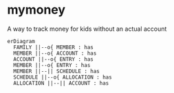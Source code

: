 # mymoney

A way to track money for kids without an actual account

```mermaid
erDiagram
  FAMILY ||--o{ MEMBER : has
  MEMBER ||--o{ ACCOUNT : has
  ACCOUNT ||--o{ ENTRY : has
  MEMBER ||--o{ ENTRY : has
  MEMBER ||--|| SCHEDULE : has
  SCHEDULE ||--o{ ALLOCATION : has
  ALLOCATION ||--|| ACCOUNT : has
```

